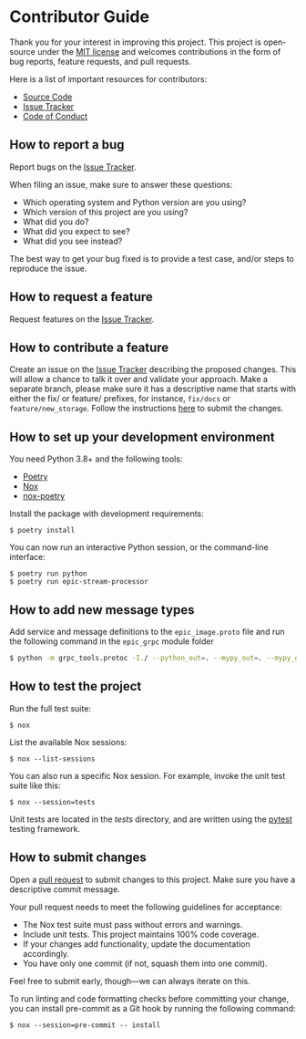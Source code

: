 # Contributor Guide

Thank you for your interest in improving this project.
This project is open-source under the [MIT license] and
welcomes contributions in the form of bug reports, feature requests, and pull requests.

Here is a list of important resources for contributors:

- [Source Code]
- [Issue Tracker]
- [Code of Conduct]
<!-- - [Documentation] -->

[mit license]: https://opensource.org/licenses/MIT
[source code]: https://github.com/infinitron/epic-stream-processor
[documentation]: https://epic-stream-processor.readthedocs.io/
[issue tracker]: https://github.com/infinitron/epic-stream-processor/issues

## How to report a bug

Report bugs on the [Issue Tracker].

When filing an issue, make sure to answer these questions:

- Which operating system and Python version are you using?
- Which version of this project are you using?
- What did you do?
- What did you expect to see?
- What did you see instead?

The best way to get your bug fixed is to provide a test case,
and/or steps to reproduce the issue.

## How to request a feature

Request features on the [Issue Tracker].

## How to contribute a feature

Create an issue on the [Issue Tracker] describing the proposed changes. This will allow a chance to talk it over and validate your approach. Make a separate branch, please make sure it has a descriptive name that starts with either the fix/ or feature/ prefixes, for instance, `fix/docs` or `feature/new_storage`. Follow the instructions [here](#how-to-submit-changes) to submit the changes.

## How to set up your development environment

You need Python 3.8+ and the following tools:

- [Poetry]
- [Nox]
- [nox-poetry]

Install the package with development requirements:

```console
$ poetry install
```

You can now run an interactive Python session,
or the command-line interface:

```console
$ poetry run python
$ poetry run epic-stream-processor
```

[poetry]: https://python-poetry.org/
[nox]: https://nox.thea.codes/
[nox-poetry]: https://nox-poetry.readthedocs.io/

## How to add new message types

Add service and message definitions to the `epic_image.proto` file and run the following command in the `epic_grpc` module folder

```bash
$ python -m grpc_tools.protoc -I./ --python_out=. --mypy_out=. --mypy_grpc_out=. --grpc_python_out=. epic_image.proto
```

## How to test the project

Run the full test suite:

```console
$ nox
```

List the available Nox sessions:

```console
$ nox --list-sessions
```

You can also run a specific Nox session.
For example, invoke the unit test suite like this:

```console
$ nox --session=tests
```

Unit tests are located in the _tests_ directory,
and are written using the [pytest] testing framework.

[pytest]: https://pytest.readthedocs.io/

## How to submit changes

Open a [pull request] to submit changes to this project. Make sure you have a descriptive commit message.

Your pull request needs to meet the following guidelines for acceptance:

- The Nox test suite must pass without errors and warnings.
- Include unit tests. This project maintains 100% code coverage.
- If your changes add functionality, update the documentation accordingly.
- You have only one commit (if not, squash them into one commit).

Feel free to submit early, though—we can always iterate on this.

To run linting and code formatting checks before committing your change, you can install pre-commit as a Git hook by running the following command:

```console
$ nox --session=pre-commit -- install
```

[pull request]: https://github.com/infinitron/epic-stream-processor/pulls

<!-- github-only -->

[code of conduct]: CODE_OF_CONDUCT.md

